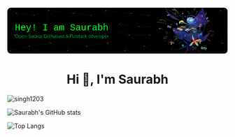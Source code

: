 ![Header](./saurabh-github-header-image.png)


<h1 align="center">Hi 👋, I'm Saurabh </h1>
 
<!--
<p align="left"> <img src="https://visitor-badge.laobi.icu/badge?page_id=singh1203.singh1203" alt="singh1203"> </p> -->

<p align="left"> <img src="https://komarev.com/ghpvc/?username=singh1203&label=Profile+view&style=for-the-badge&color=orange" alt="singh1203" </p>

![Saurabh's GitHub stats](https://github-readme-stats.vercel.app/api?username=singh1203&show_icons=true&theme=gradient)

![Top Langs](https://github-readme-stats.vercel.app/api/top-langs/?username=singh1203&layout=compact)
